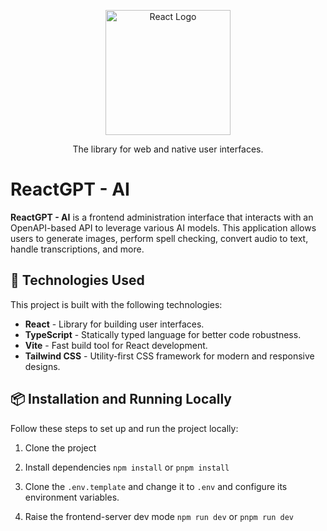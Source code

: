 <p align="center">
  <a href="https://react.dev/" target="blank"><img src="https://cdn.worldvectorlogo.com/logos/react-2.svg" width="200" alt="React Logo" /></a>
</p>
<p align="center">The library for web and native user interfaces.</p>

# ReactGPT - AI  

**ReactGPT - AI** is a frontend administration interface that interacts with an OpenAPI-based API to leverage various AI models. This application allows users to generate images, perform spell checking, convert audio to text, handle transcriptions, and more.  

## 🚀 Technologies Used  

This project is built with the following technologies:  

- **React** - Library for building user interfaces.
- **TypeScript** - Statically typed language for better code robustness.
- **Vite** - Fast build tool for React development.
- **Tailwind CSS** - Utility-first CSS framework for modern and responsive designs.

## 📦 Installation and Running Locally  

Follow these steps to set up and run the project locally:  

1. Clone the project

2. Install dependencies `npm install` or `pnpm install`

3. Clone the `.env.template` and change it to `.env` and configure its environment variables.

4. Raise the frontend-server dev mode `npm run dev` or `pnpm run dev`